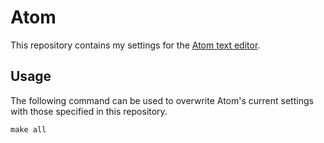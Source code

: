 # Atom

This repository contains my settings for the [Atom text editor](https://atom.io/).

## Usage

The following command can be used to overwrite Atom's current settings with those specified in this repository.

```
make all
```

